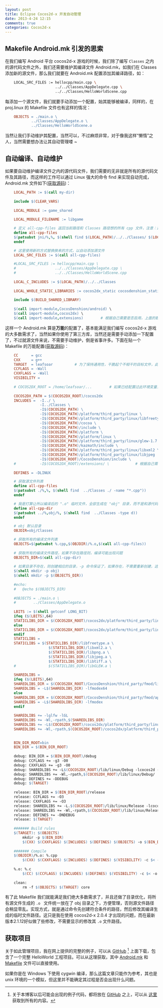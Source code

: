 ```yaml
---
layout: post
title: Eclipse Cocos2d-x 开发自动管理
date: 2013-4-24 12:15
comments: true
categories: Cocos2d-x
---
```


## Makefile Android.mk 引发的思索

在我们编写 Android 平台 cocos2d-x 游戏的时候，我们除了编写 `Classes` 之内的源代码文件之外，我们还需要维护其编译文件 Android.mk，如我们在 Classes 添加新的源文件，那么我们就要在 Android.mk 配置添加其编译路径，如：

``` bash
	LOCAL_SRC_FILES := hellocpp/main.cpp \
	                   ../../Classes/AppDelegate.cpp \
	                   ../../Classes/HelloWorldScene.cpp
```					   

每添加一个源文件，我们就要手动添加一个配置，始其能够被编译，同样的，在 proj.linux 的 Makefile 文件也有这样的情况：

``` makefile
	OBJECTS = ./main.o \
	        ../Classes/AppDelegate.o \
	        ../Classes/HelloWorldScene.o
```
			
当然让我们手动维护其配置，当然可以，不过麻烦非常，对于像我这样“懒惰”之人，当然需要想办法让其自动管理喽 ~

<!-- more -->

## 自动编译、自动维护

如果要自动维护编译文件之内的源代码文件，我们需要的无非就是所有的源代码文件及其路径，而这样的工作可以通过 Linux 强大的命令 find 来实现自动完成，Android.mk 文件如下([获取源码](https://github.com/leafsoar/ls-cocos2d-x/blob/master/HelloWorld/proj.android/jni/Android.mk))：

``` makefile
	LOCAL_PATH := $(call my-dir)
	
	include $(CLEAR_VARS)
	
	LOCAL_MODULE := game_shared
	
	LOCAL_MODULE_FILENAME := libgame

	# 定义 all-cpp-files 返回当前路径和 Classes 路径想的所有 cpp 文件，注意：这里只考虑 cpp 而没有 c，如果需要自行添加
	define all-cpp-files
	$(patsubst jni/%,%, $(shell find $(LOCAL_PATH)/../../Classes/ $(LOCAL_PATH)/hellocpp -name "*.cpp"))  
	endef

	# 这里使用新的方式替换换来的方式，以自动添加源文件
	LOCAL_SRC_FILES := $(call all-cpp-files)

	#LOCAL_SRC_FILES := hellocpp/main.cpp \
	#                  ../../Classes/AppDelegate.cpp \
	#                  ../../Classes/HelloWorldScene.cpp
		                   
	LOCAL_C_INCLUDES := $(LOCAL_PATH)/../../Classes 
	
	LOCAL_WHOLE_STATIC_LIBRARIES := cocos2dx_static cocosdenshion_static cocos_extension_static
	            
	include $(BUILD_SHARED_LIBRARY)
	
	$(call import-module,CocosDenshion/android) \
	$(call import-module,cocos2dx) \
	$(call import-module,extensions)		# 根据自己需要是否启用，上面的静态库同样
```	

这样一个 Android.mk 算是**万能**的配置了，基本能满足我们编写 cocos2d-x 游戏的大多数需求了，当然如果你使用了第三方库，当然还是需要手动添加一下配置了，不过就源文件来说，不需要手动维护，倒是省事许多。下面在贴一个 Makefile 的万能配置([获取源码](https://github.com/leafsoar/ls-cocos2d-x/blob/master/HelloWorld/proj.linux/Makefile))：

``` makefile
	CC      = gcc
	CXX     = g++
	TARGET	= leafsoar			# 为了保持通用性，干脆起个不相干的目标文件，此名随意
	CCFLAGS = -Wall
	CXXFLAGS = -Wall
	VISIBILITY = 
	
	# COCOS2DX_ROOT = /home/leafsoar/...		# 如果已经配置过此环境变量，可以不需要此，否则添加此变量值
	
	COCOS2DX_PATH = $(COCOS2DX_ROOT)/cocos2dx
	INCLUDES =  -I../ \
				-I../Classes \
				-I$(COCOS2DX_PATH) \
				-I$(COCOS2DX_PATH)/platform/third_party/linux \
				-I$(COCOS2DX_PATH)/platform/third_party/linux/libfreetype2 \
				-I$(COCOS2DX_PATH)/cocoa \
				-I$(COCOS2DX_PATH)/include \
				-I$(COCOS2DX_PATH)/platform \
				-I$(COCOS2DX_PATH)/platform/linux \
				-I$(COCOS2DX_PATH)/platform/third_party/linux/glew-1.7.0/glew-1.7.0/include/ \
				-I$(COCOS2DX_PATH)/kazmath/include \
				-I$(COCOS2DX_PATH)/platform/third_party/linux/libxml2 \
				-I$(COCOS2DX_PATH)/platform/third_party/linux/libjpeg  \
				-I$(COCOS2DX_ROOT)/CocosDenshion/include \
	#			-I$(COCOS2DX_ROOT)/extensions/ \			# 根据自己需要是否包含 extensions 扩展
	
	DEFINES = -DLINUX

	# 获取源文件列表
	define all-cpp-files
	$(patsubst ./%,%, $(shell find  ../Classes ./ -name "*.cpp"))  
	endef

	# 我是打算让所以编译后的 ".o" 临时文件，全部生成在 "obj" 目录，而不是和源代码同目录
	define all-cpp-dir
	$(patsubst ../%,obj/%, $(shell find  ../Classes -type d))  
	endef

	# obj 默认目录
	OBJDIR=obj/Classes

	# 获取所有的编译文件列表
	OBJECTS=$(patsubst %.cpp,$(OBJDIR)/%.o,$(call all-cpp-files))
	
	# 获取所有的编译文件路径，如果不存在路径则，编译可能出现问题
	OBJECTS_DIR=$(call all-cpp-dir)
	
	# 如果目录不存在，则创建相应的目录，-p 命令保证了，如果存在，不需要重新创建，这样没有修改的源文件就无需重新编译，提高速度
	$(shell mkdir -p obj)
	$(shell mkdir -p $(OBJECTS_DIR))
	
	#echo:
	#	@echo $(OBJECTS_DIR)
	
	#OBJECTS = ./main.o \
	#        ../Classes/AppDelegate.o
	
	LBITS := $(shell getconf LONG_BIT)
	ifeq ($(LBITS),64)
	STATICLIBS_DIR = $(COCOS2DX_ROOT)/cocos2dx/platform/third_party/linux/libraries/lib64
	else
	STATICLIBS_DIR = $(COCOS2DX_ROOT)/cocos2dx/platform/third_party/linux/libraries
	endif
	STATICLIBS = 
	STATICLIBS = $(STATICLIBS_DIR)/libfreetype.a \
					$(STATICLIBS_DIR)/libxml2.a \
					$(STATICLIBS_DIR)/libpng.a \
					$(STATICLIBS_DIR)/libjpeg.a \
					$(STATICLIBS_DIR)/libtiff.a \
	#				$(STATICLIBS_DIR)/libGLEW.a \
	
	SHAREDLIBS = 
	ifeq ($(LBITS),64)
	SHAREDLIBS_DIR = $(COCOS2DX_ROOT)/CocosDenshion/third_party/fmod/lib64/api/lib
	SHAREDLIBS = -L$(SHAREDLIBS_DIR) -lfmodex64
	else
	SHAREDLIBS_DIR = $(COCOS2DX_ROOT)/CocosDenshion/third_party/fmod/api/lib
	SHAREDLIBS = -L$(SHAREDLIBS_DIR) -lfmodex
	endif
	
	SHAREDLIBS += -lglfw -lGL
	SHAREDLIBS += -Wl,-rpath,$(SHAREDLIBS_DIR)
	SHAREDLIBS += -L$(COCOS2DX_ROOT)/cocos2dx/platform/third_party/linux/glew-1.7.0/glew-1.7.0/lib -lGLEW
	SHAREDLIBS += -Wl,-rpath,$(COCOS2DX_ROOT)/cocos2dx/platform/third_party/linux/glew-1.7.0/glew-1.7.0/lib
	
	
	BIN_DIR_ROOT=bin
	BIN_DIR = $(BIN_DIR_ROOT)
	
	debug: BIN_DIR = $(BIN_DIR_ROOT)/debug
	debug: CCFLAGS += -g3 -O0
	debug: CXXFLAGS += -g3 -O0
	debug: SHAREDLIBS += -L$(COCOS2DX_ROOT)/lib/linux/Debug -lcocos2d -lrt -lz -lcocosdenshion
	debug: SHAREDLIBS += -Wl,-rpath,$(COCOS2DX_ROOT)/lib/linux/Debug/
	debug: DEFINES += -DDEBUG
	debug: $(TARGET)
	
	release: BIN_DIR = $(BIN_DIR_ROOT)/release
	release: CCFLAGS += -O3
	release: CXXFLAGS += -O3
	release: SHAREDLIBS += -L.$(COCOS2DX_ROOT)/lib/linux/Release -lcocos2d -lrt -lz -lcocosdenshion
	release: SHAREDLIBS += -Wl,-rpath,$(COCOS2DX_ROOT)/lib/linux/Release/
	release: DEFINES += -DNDEBUG
	release: $(TARGET)
	
	####### Build rules
	$(TARGET): $(OBJECTS) 
		mkdir -p $(BIN_DIR)
		$(CXX) $(CXXFLAGS) $(INCLUDES) $(DEFINES) $(OBJECTS) -o $(BIN_DIR)/$(TARGET) $(SHAREDLIBS) $(STATICLIBS)
	
	####### Compile
	$(OBJDIR)/%.o: %.cpp
		$(CXX) $(CXXFLAGS) $(INCLUDES) $(DEFINES) $(VISIBILITY) -c $< -o $@
	
	%.o: %.c
		$(CC) $(CCFLAGS) $(INCLUDES) $(DEFINES) $(VISIBILITY) -c $< -o $@
	
	clean: 
		rm -f $(OBJECTS) $(TARGET) core
```		
	
有了此 Makefile 我们就能满足我们绝大多数需求了，并且还做了目录优化，将所有源文件生成的 `.o ` 文件统一放在了 obj 目录之下，方便管理，否则源文件路径会稍显零乱。实现方式，就是通过命令先创建符合条件的路径，然后修改其编译生成的临时文件路径。这只是我在使用 cocos2d-x 2.0.4 才出现的问题，而在最新版本2.1.12好似做了些修改，不需要显示的修改其 `.o` 文件路径。

## 获取项目

关于如此管理项目，我在网上提供的完整的例子，可以从 [GitHub](https://github.com/leafsoar/ls-cocos2d-x/tree/master/HelloWorld) [^1] 上面下载，包含了一个完整 HelloWorld 工程项目。可以从这理获取，其中 [Android.mk](https://github.com/leafsoar/ls-cocos2d-x/blob/master/HelloWorld/proj.android/jni/Android.mk) 和 [Makefile](https://github.com/leafsoar/ls-cocos2d-x/blob/master/HelloWorld/proj.linux/Makefile) 文件可以直接使用。

如果你是在 Windows 下使用 cygwin 编译，那么这篇文章只能作为参考，其也是 unix 环境的一个模拟，但这里并不能确定其过程是否会出现什么问题。

[^1]:  关于本博客以后可能会出现的例子代码，都将放在 [GitHub](https://github.com/leafsoar/ls-cocos2d-x) 之上，可以从 [这里](https://github.com/leafsoar/ls-cocos2d-x) 获取到所有的内容。
